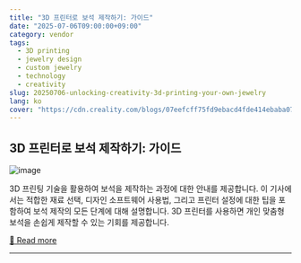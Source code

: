 ```yaml
---
title: "3D 프린터로 보석 제작하기: 가이드"
date: "2025-07-06T09:00:00+09:00"
category: vendor
tags:
  - 3D printing
  - jewelry design
  - custom jewelry
  - technology
  - creativity
slug: 20250706-unlocking-creativity-3d-printing-your-own-jewelry
lang: ko
cover: "https://cdn.creality.com/blogs/07eefcff75fd9ebacd4fde414ebaba07.png"
---
```


## 3D 프린터로 보석 제작하기: 가이드
![image](https://cdn.creality.com/blogs/07eefcff75fd9ebacd4fde414ebaba07.png)

3D 프린팅 기술을 활용하여 보석을 제작하는 과정에 대한 안내를 제공합니다. 이 기사에서는 적합한 재료 선택, 디자인 소프트웨어 사용법, 그리고 프린터 설정에 대한 팁을 포함하여 보석 제작의 모든 단계에 대해 설명합니다. 3D 프린터를 사용하면 개인 맞춤형 보석을 손쉽게 제작할 수 있는 기회를 제공합니다.

[🔗 Read more](https://www.creality.com/blog/can-you-make-jewelry-with-a-3d-printer)

---